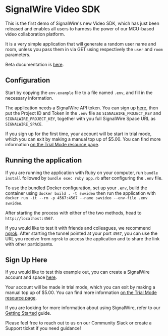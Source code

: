 # SignalWire Video SDK

This is the first demo of SignalWire's new Video SDK, which has just been released and enables all users to harness the power of our MCU-based video collaboration platform.

It is a very simple application that will generate a random user name and room, unless you pass them in via GET using respectively the `user` and `room` parameters.

Beta documentation is [here](https://docs.signalwire.com/topics/api/).

## Configuration

Start by copying the `env.example` file to a file named `.env`, and fill in the necessary information.

The application needs a SignalWire API token. You can sign up [here](https://signalwire.com/signup), then put the Project ID and Token in the `.env` file as `SIGNALWIRE_PROJECT_KEY` and `SIGNALWIRE_PROJECT_KEY`, together with you full SignalWire Space URL as `SIGNALWIRE_SPACE`.

If you sign up for the first time, your account will be start in trial mode, which you can exit by making a manual top up of $5.00. You can find more information [on the Trial Mode resource page](https://signalwire.com/resources/getting-started/trial-mode).

## Running the application

If you are running the application with Ruby on your computer, run `bundle install` followed by `bundle exec ruby app.rb` after configuring the `.env` file.

To use the bundled Docker configuration, set up your `.env`, build the container using `docker build . -t swvideo` then run the application with `docker run -it --rm -p 4567:4567 --name swvideo --env-file .env swvideo`.

After starting the process with either of the two methods, head to `http://localhost:4567`.

If you would like to test it with friends and colleagues, we recommend [ngrok](https://ngrok.com/). After starting the tunnel pointed at your port `4567`, you can use the URL you receive from `ngrok` to access the application and to share the link with other participants.

## Sign Up Here

If you would like to test this example out, you can create a SignalWire account and space [here](https://m.signalwire.com/signups/new?s=1).

Your account will be made in trial mode, which you can exit by making a manual top up of $5.00. You can find more information [on the Trial Mode resource page](https://signalwire.com/resources/getting-started/trial-mode).

If you are looking for more information about using SignalWire, refer to our [Getting Started](https://signalwire.com/resources/getting-started/signalwire-101) guide.

Please feel free to reach out to us on our Community Slack or create a Support ticket if you need guidance!